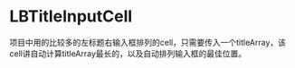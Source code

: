 # LBTitleInputCell
项目中用的比较多的左标题右输入框排列的cell，只需要传入一个titleArray，该cell讲自动计算titleArray最长的，以及自动排列输入框的最佳位置。
